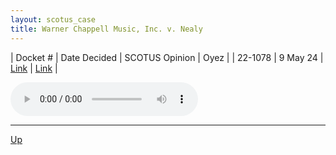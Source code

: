 ```yaml
---
layout: scotus_case
title: Warner Chappell Music, Inc. v. Nealy
---
```


| Docket # | Date Decided | SCOTUS Opinion | Oyez |
| 22-1078 | 9 May 24 | [Link](https://www.supremecourt.gov/opinions/23pdf/601us2r19_jifl.pdf) | [Link](https://www.oyez.org/cases/2023/22-1078) |

<audio controls>
   <source src='./resources/22-1078.mp3' type='audio/mpeg'>
</audio>

<object data='./resources/22-1078.pdf' type='application/pdf'></object>

---

[Up](./README.md)